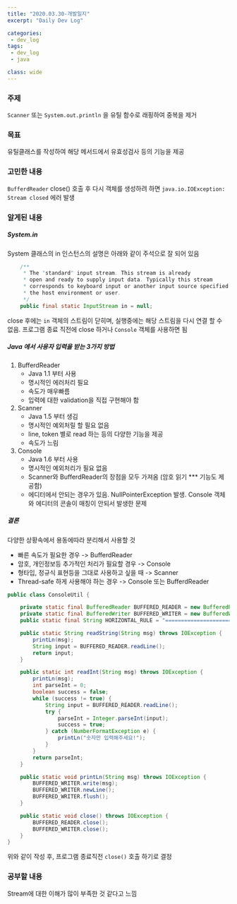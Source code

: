 ```yaml
---
title: "2020.03.30-개발일지"
excerpt: "Daily Dev Log"

categories:
 - dev_log
tags:
 - dev_log
 - java

class: wide
---
```


### 주제

`Scanner` 또는 `System.out.println` 을 유틸 함수로 래핑하여 중복을 제거



### 목표

유틸클래스를 작성하여 해당 메서드에서 유효성검사 등의 기능을 제공



### 고민한 내용

`BufferdReader` close() 호출 후 다시 객체를 생성하려 하면 `java.io.IOException: Stream closed` 에러 발생



### 알게된 내용

##### System.in

System 클래스의 in 인스턴스의 설명은 아래와 같이 주석으로 잘 되어 있음

```java
    /**
     * The "standard" input stream. This stream is already
     * open and ready to supply input data. Typically this stream
     * corresponds to keyboard input or another input source specified by
     * the host environment or user.
     */
    public final static InputStream in = null;
```

close 후에는 `in` 객체의 스트림이 닫히며, 실행중에는 해당 스트림을 다시 연결 할 수 없음. 프로그램 종료 직전에 close 하거나 `Console` 객체를 사용하면 됨



##### Java 에서 사용자 입력을 받는 3가지 방법

1. BufferdReader
   - Java 1.1 부터 사용
   - 명시적인 에러처리 필요
   - 속도가 매우빠름
   - 입력에 대한 validation을 직접 구현해야 함
2. Scanner
   - Java 1.5 부터 생김
   - 명시적인 예외처릴 할 필요 없음
   - line, token 별로 read 하는 등의 다양한 기능을 제공
   - 속도가 느림
3. Console
   - Java 1.6 부터 사용 
   - 명시적인 예외처리가 필요 없음
   - Scanner와 BufferdReader의 장점을 모두 가져옴 (암호 읽기 *** 기능도 제공함)
   - 에디터에서 안되는 경우가 있음. NullPointerException 발생. Console 객체와 에디터의 콘솔이 매칭이 안되서 발생한 문제

##### 결론

다양한 상황속에서 용동에따라 분리해서 사용할 것 

- 빠른 속도가 필요한 경우 -> BufferdReader
- 암호, 개인정보등 추가적인 처리가 필요할 경우 -> Console
- 형타입, 정규식 표현등을 그대로 사용하고 싶을 때 -> Scanner
- Thread-safe 하게 사용해야 하는 경우 -> Console 또는 BufferdReader



```java
public class ConsoleUtil {

	private static final BufferedReader BUFFERED_READER = new BufferedReader(new InputStreamReader(System.in));
	private static final BufferedWriter BUFFERED_WRITER = new BufferedWriter(new OutputStreamWriter(System.out));
	public static final String HORIZONTAL_RULE = "=================================";

	public static String readString(String msg) throws IOException {
		printLn(msg);
		String input = BUFFERED_READER.readLine();
		return input;
	}

	public static int readInt(String msg) throws IOException {
		printLn(msg);
		int parseInt = 0;
		boolean success = false;
		while (success != true) {
			String input = BUFFERED_READER.readLine();
			try {
				parseInt = Integer.parseInt(input);
				success = true;
			} catch (NumberFormatException e) {
				printLn("숫자만 입력해주세요!");
			}
		}
		return parseInt;
	}

	public static void printLn(String msg) throws IOException {
		BUFFERED_WRITER.write(msg);
		BUFFERED_WRITER.newLine();
		BUFFERED_WRITER.flush();
	}

	public static void close() throws IOException {
		BUFFERED_READER.close();
		BUFFERED_WRITER.close();
	}
}

```

위와 같이 작성 후, 프로그램 종료직전 `close()` 호출 하기로 결정



### 공부할 내용

Stream에 대한 이해가 많이 부족한 것 같다고 느낌




